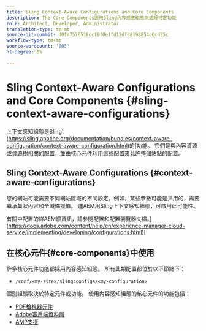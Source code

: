 ```yaml
---
title: Sling Context-Aware Configurations and Core Components
description: The Core Components運用Sling內容感應組態來處理特定功能
role: Architect, Developer, Administrator
translation-type: tm+mt
source-git-commit: d01a7576518ccf9f0effd12dfd8198854c6cd55c
workflow-type: tm+mt
source-wordcount: '203'
ht-degree: 0%

---
```



# Sling Context-Aware Configurations and Core Components {#sling-context-aware-configurations}

上下文感知組態是Sling](https://sling.apache.org/documentation/bundles/context-aware-configuration/context-aware-configuration.html)的[功能。 它們是與內容資源或資源樹相關的配置，並由核心元件利用這些配置來允許整個站點的配置。

## Sling Context-Aware Configurations {#context-aware-configurations}

您的網站可能需要不同網站區域的不同設定，例如，某些參數可能是共用的，需要繼承巢狀內容和全域備援值。 運AEM用Sling上下文感知組態，可啟用此可能性。

有關中配置的詳AEM細資訊，請參閱配置和配置瀏覽器文檔。](https://docs.adobe.com/content/help/en/experience-manager-cloud-service/implementing/developing/configurations.html)[

## 在核心元件{#core-components}中使用

許多核心元件功能都採用內容感知組態。 所有此類配置都位於以下節點下：

* `/conf/<my-site>/sling:configs/<my-configuration>`

個別組態取決於特定元件或功能。 使用內容感知組態的核心元件的功能包括：

* [PDF檢視器元件](https://github.com/adobe/aem-core-wcm-components/tree/master/content/src/content/jcr_root/apps/core/wcm/components/pdfviewer/v1/pdfviewer#context-aware-config)
* [Adobe客戶端資料層](/help/developing/data-layer/overview.md#installation-activation)
* [AMP支援](https://github.com/adobe/aem-core-wcm-components/tree/master/extensions/amp)
